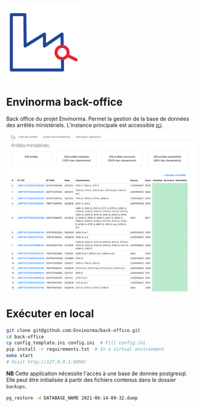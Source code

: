 ![Envinorma Logo](./back_office/assets/favicon-light.ico)

# Envinorma back-office

Back office du projet Envinorma. Permet la gestion de la base de données des arrêtés ministériels. L'instance principale est accessible [ici](https://envinorma-back-office.herokuapp.com).

![back_office](./back_office/assets/screenshot.png)

# Exécuter en local

```sh
git clone git@github.com:Envinorma/back-office.git
cd back-office
cp config_template.ini config.ini  # Fill config.ini
pip install -r requirements.txt  # In a virtual environment
make start
# Visit http://127.0.0.1:8050/
```

**NB**
Cette application nécessite l'accès à une base de donnée postgresql.
Elle peut être initialisée à partir des fichiers contenus dans le dossier `backups`.

```sh
pg_restore -d DATABASE_NAME 2021-06-14-09-32.dump
```
